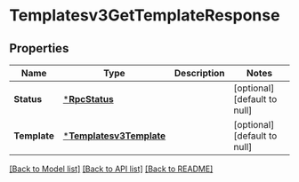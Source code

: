 # Templatesv3GetTemplateResponse

## Properties
Name | Type | Description | Notes
------------ | ------------- | ------------- | -------------
**Status** | [***RpcStatus**](rpcStatus.md) |  | [optional] [default to null]
**Template** | [***Templatesv3Template**](templatesv3Template.md) |  | [optional] [default to null]

[[Back to Model list]](../README.md#documentation-for-models) [[Back to API list]](../README.md#documentation-for-api-endpoints) [[Back to README]](../README.md)

